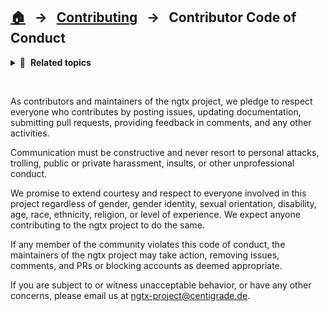 ## [🏠][home] &nbsp; → &nbsp; [Contributing][contribute] &nbsp; → &nbsp; **Contributor Code of Conduct**

<details>
  <summary>🧭 &nbsp;<b>Related topics</b></summary>

> ### Building and Testing ngtx
>
> For more information about how to develop ngtx on your machine, have a look on our [developer's guide][dev-doc].

---

</details>

&nbsp;

As contributors and maintainers of the ngtx project, we pledge to respect everyone who contributes by posting issues, updating documentation, submitting pull requests, providing feedback in comments, and any other activities.

Communication must be constructive and never resort to personal attacks, trolling, public or private harassment, insults, or other unprofessional conduct.

We promise to extend courtesy and respect to everyone involved in this project regardless of gender, gender identity, sexual orientation, disability, age, race, ethnicity, religion, or level of experience. We expect anyone contributing to the ngtx project to do the same.

If any member of the community violates this code of conduct, the maintainers of the ngtx project may take action, removing issues, comments, and PRs or blocking accounts as deemed appropriate.

If you are subject to or witness unacceptable behavior, or have any other concerns, please email us at ngtx-project@centigrade.de.

[home]: ./README.md
[contribute]: ./CONTRIBUTING.md
[dev-doc]: ./docs/DEVELOPER.md
